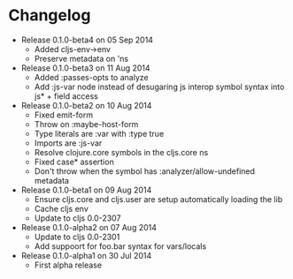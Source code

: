 Changelog
========================================
* Release 0.1.0-beta4 on 05 Sep 2014
  * Added cljs-env->env
  * Preserve metadata on 'ns
* Release 0.1.0-beta3 on 11 Aug 2014
  * Added :passes-opts to analyze
  * Add :js-var node instead of desugaring js interop symbol syntax into js* + field access
* Release 0.1.0-beta2 on 10 Aug 2014
  * Fixed emit-form
  * Throw on :maybe-host-form
  * Type literals are :var with :type true
  * Imports are :js-var
  * Resolve clojure.core symbols in the cljs.core ns
  * Fixed case* assertion
  * Don't throw when the symbol has :analyzer/allow-undefined metadata
* Release 0.1.0-beta1 on 09 Aug 2014
  * Ensure cljs.core and cljs.user are setup automatically loading the lib
  * Cache cljs env
  * Update to cljs 0.0-2307
* Release 0.1.0-alpha2 on 07 Aug 2014
  * Update to cljs 0.0-2301
  * Add suppoort for foo.bar syntax for vars/locals
* Release 0.1.0-alpha1 on 30 Jul 2014
  * First alpha release
